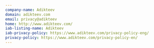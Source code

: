 ```yaml
---
company-name: Adikteev
domain: adikteev.com
email: privacy@adikteev
home: http://www.adikteev.com/
iab-listing-name: Adikteev
iab-privacy-policy: https://www.adikteev.com/privacy-policy-eng/
privacy-policy: https://www.adikteev.com/privacy-policy-en/
---
```




